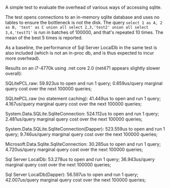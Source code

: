 ﻿A simple test to evaluate the overhead of various ways of accessing sqlite.

The test opens connections to an in-memory sqlite database and uses no tables to ensure the bottleneck is not the disk.
The query `select 1 as A, 2 as B, 'test' as C union all select 2,3,'test2' union all select 3,4,'test71'` is run in batches of 100000, and that's repeated 10 times.  The mean of the best 5 times is reported.

As a baseline, the performance of Sql Server LocalDb in the same test is also included (which is not an in-proc db, and is thus expected to incur more overhead).

Results on an i7-4770k using .net core 2.0 (net471 appears slightly slower overall):

SQLitePCL.raw:
    59.923us to open and run 1 query;
    0.659us/query marginal query cost over the next 100000 queries;

SQLitePCL.raw (no statement caching):
    41.449us to open and run 1 query;
    4.167us/query marginal query cost over the next 100000 queries;

System.Data.SQLite.SqliteConnection:
    524.112us to open and run 1 query;
    2.481us/query marginal query cost over the next 100000 queries;

System.Data.SQLite.SqliteConnection(Dapper):
    523.559us to open and run 1 query;
    9.746us/query marginal query cost over the next 100000 queries;

Microsoft.Data.Sqlite.SqliteConnection:
    30.285us to open and run 1 query;
    4.720us/query marginal query cost over the next 100000 queries;

Sql Server LocalDb:
    53.278us to open and run 1 query;
    36.943us/query marginal query cost over the next 100000 queries;

Sql Server LocalDb(Dapper):
    56.597us to open and run 1 query;
    42.007us/query marginal query cost over the next 100000 queries;
